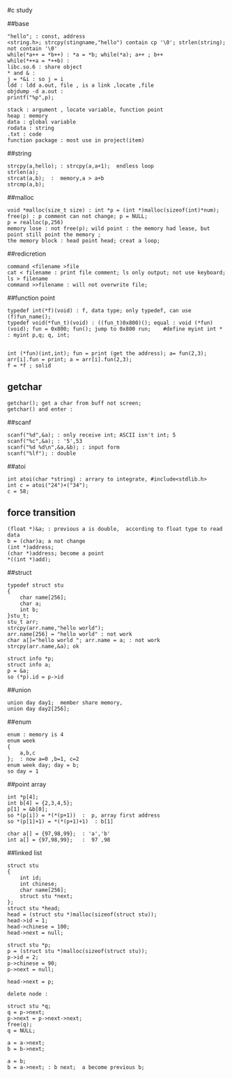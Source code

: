 #c study


##base

    "hello"; : const, address
    <string.h>; strcpy(stingname,"hello") contain cp '\0'; strlen(string); not contain '\0'
    while(*a++ = *b++) : *a = *b; while(*a); a++ ; b++
    while(*++a = *++b) :
    libc.so.6 : share object
    * and & :
    j = *&i : so j = i
    ldd : ldd a.out, file , is a link ,locate ,file 
    objdump -d a.out :
    printf("%p",p);
    
    stack : argument , locate variable, function point
    heap : memory
    data : global variable
    rodata : string 
    .txt : code
    function package : most use in project(item)
##string

    strcpy(a,hello); : strcpy(a,a+1);  endless loop
    strlen(a);
    strcat(a,b);  :  memory,a > a+b
    strcmp(a,b);



##malloc

    void *malloc(size_t size) : int *p = (int *)malloc(sizeof(int)*num);
    free(p) : p comment can not change; p = NULL;
    p = realloc(p,256)
    memory lose : not free(p); wild point : the memory had lease, but point still point the memory ;
    the memory block : head point head; creat a loop;

##redicretion

    command <filename >file
    cat < filename : print file comment; ls only output; not use keyboard; ls > filename
    command >>filename : will not overwrite file;

##function point 

    typedef int(*f)(void) : f, data type; only typedef, can use (f)fun_name();
    typedef void(*fun_t)(void) : ((fun_t)0x800)(); equal : void (*fun)(void); fun = 0x800; fun(); jump to 0x800 run;    #define myint int * : myint p,q; q, int; 
    

    int (*fun)(int,int); fun = print (get the address); a= fun(2,3);
    arr[i].fun = print; a = arr[i].fun(2,3);
    f = *f ; solid

## getchar

    getchar(); get a char from buff not screen;
    getchar() and enter :

##scanf

    scanf("%d",&a); : only receive int; ASCII isn't int; 5
    scanf("%c",&a); : '5',53
    scanf("%d %d\n",&a,&b); : input form
    scanf("%lf"); : double

##atoi

    int atoi(char *string) : arrary to integrate, #include<stdlib.h>
    int c = atoi("24")+("34");
    c = 58;

## force transition

    (float *)&a; : previous a is double,  according to float type to read data
    b = (char)a; a not change
    (int *)address;
    (char *)address; become a point
    *((int *)add);
   
##struct

    typedef struct stu
    {
        char name[256];
        char a;
        int b;
    }stu_t;
    stu_t arr;
    strcpy(arr.name,"hello world");
    arr.name[256] = "hello world" : not work
    char a[]="hello world "; arr.name = a; : not work
    strcpy(arr.name,&a); ok

    struct info *p;
    struct info a;
    p = &a;
    so (*p).id = p->id



##union

    union day day1;  member share memory,
    union day day2[256];

##enum

    enum : memory is 4
    enum week
    {
        a,b,c  
    };  : now a=0 ,b=1, c=2
    enum week day; day = b; 
    so day = 1
    
##point array

    int *p[4]; 
    int b[4] = {2,3,4,5};
    p[1] = &b[0];
    so *(p[i]) = *(*(p+1))  :  p, array first address
    so *(p[1]+1) = *(*(p+1)+1)  : b[1]

    char a[] = {97,98,99};  : 'a','b'
    int a[] = {97,98,99};   :  97 ,98

##linked list

    struct stu
    {
        int id;
        int chinese;
        char name[256];
        struct stu *next;
    };
    struct stu *head;
    head = (struct stu *)malloc(sizeof(struct stu));
    head->id = 1;
    head->chinese = 100;
    head->next = null;

    struct stu *p;
    p = (struct stu *)malloc(sizeof(struct stu));
    p->id = 2;
    p->chinese = 90;
    p->next = null;

    head->next = p;
    
    delete node :

    struct stu *q;
    q = p->next;
    p->next = p->next->next;
    free(q);
    q = NULL;

    a = a->next;
    b = b->next;

    a = b;
    b = a->next; : b next;  a become previous b;















